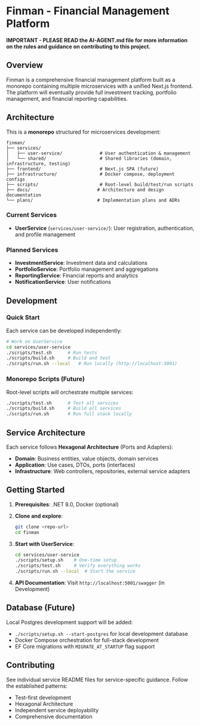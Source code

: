# Finman - Financial Management Platform

**IMPORTANT - PLEASE READ the AI-AGENT.md file for more information on the rules and guidance on contributing to this project.**

## Overview

Finman is a comprehensive financial management platform built as a monorepo containing multiple microservices with a unified Next.js frontend. The platform will eventually provide full investment tracking, portfolio management, and financial reporting capabilities.

## Architecture

This is a **monorepo** structured for microservices development:

```
finman/
├── services/
│   ├── user-service/              # User authentication & management
│   └── shared/                    # Shared libraries (domain, infrastructure, testing)
├── frontend/                      # Next.js SPA (future)
├── infrastructure/                # Docker compose, deployment configs
├── scripts/                       # Root-level build/test/run scripts
├── docs/                         # Architecture and design documentation
└── plans/                        # Implementation plans and ADRs
```

### Current Services

- **UserService** (`services/user-service/`): User registration, authentication, and profile management

### Planned Services

- **InvestmentService**: Investment data and calculations
- **PortfolioService**: Portfolio management and aggregations  
- **ReportingService**: Financial reports and analytics
- **NotificationService**: User notifications

## Development

### Quick Start

Each service can be developed independently:

```bash
# Work on UserService
cd services/user-service
./scripts/test.sh      # Run tests
./scripts/build.sh     # Build and test
./scripts/run.sh --local   # Run locally (http://localhost:5001)
```

### Monorepo Scripts (Future)

Root-level scripts will orchestrate multiple services:

```bash
./scripts/test.sh      # Test all services
./scripts/build.sh     # Build all services  
./scripts/run.sh       # Run full stack locally
```

## Service Architecture

Each service follows **Hexagonal Architecture** (Ports and Adapters):

- **Domain**: Business entities, value objects, domain services
- **Application**: Use cases, DTOs, ports (interfaces)
- **Infrastructure**: Web controllers, repositories, external service adapters

## Getting Started

1. **Prerequisites**: .NET 8.0, Docker (optional)

2. **Clone and explore**:
   ```bash
   git clone <repo-url>
   cd finman
   ```

3. **Start with UserService**:
   ```bash
   cd services/user-service
   ./scripts/setup.sh    # One-time setup
   ./scripts/test.sh     # Verify everything works
   ./scripts/run.sh --local  # Start the service
   ```

4. **API Documentation**: Visit `http://localhost:5001/swagger` (in Development)

## Database (Future)

Local Postgres development support will be added:
- `./scripts/setup.sh --start-postgres` for local development database
- Docker Compose orchestration for full-stack development
- EF Core migrations with `MIGRATE_AT_STARTUP` flag support

## Contributing

See individual service README files for service-specific guidance. Follow the established patterns:

- Test-first development
- Hexagonal Architecture
- Independent service deployability
- Comprehensive documentation